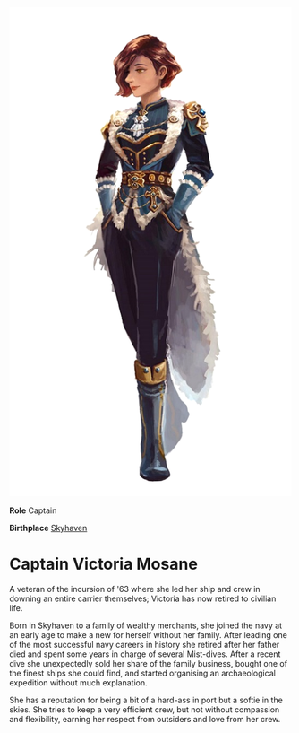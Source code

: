 <InfoBox>
    
![Character Art](./img/victoria.png)
    
**Role** Captain
    
**Birthplace** [Skyhaven](/places/skyhaven)

</InfoBox>

# Captain Victoria Mosane
<Badge type="info" text="She/Her"/>

A veteran of the incursion of '63 where she led her ship and crew in downing an entire carrier themselves; Victoria has now retired to civilian life.

Born in Skyhaven to a family of wealthy merchants, she joined the navy at an early age to make a new for herself without her family. After leading one of the most successful navy careers in history she retired after her father died and spent some years in charge of several Mist-dives. After a recent dive she unexpectedly sold her share of the family business, bought one of the finest ships she could find, and started organising an archaeological expedition without much explanation.

She has a reputation for being a bit of a hard-ass in port but a softie in the skies. She tries to keep a very efficient crew, but not without compassion and flexibility, earning her respect from outsiders and love from her crew. 

